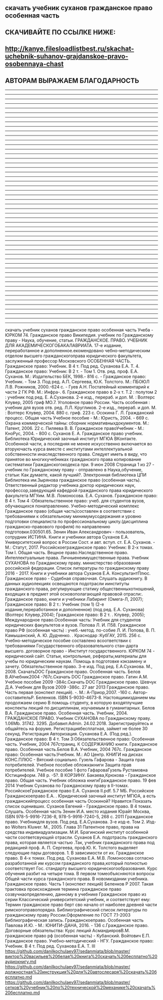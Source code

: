 скачать учебник суханов гражданское право особенная часть
--------------------------------------------------
СКАЧИВАЙТЕ ПО ССЫЛКЕ НИЖЕ:
--------------------------------------------------
http://kanye.filesloadlistbest.ru/skachat-uchebnik-suhanov-grajdanskoe-pravo-osobennaya-chast
--------------------------------------------------
АВТОРАМ ВЫРАЖАЕМ БЛАГОДАРНОСТЬ
--------------------------------------------------
--------------------------------------------------
--------------------------------------------------
--------------------------------------------------
--------------------------------------------------
--------------------------------------------------
--------------------------------------------------
--------------------------------------------------
--------------------------------------------------
--------------------------------------------------
--------------------------------------------------
--------------------------------------------------
--------------------------------------------------
--------------------------------------------------
--------------------------------------------------
--------------------------------------------------
--------------------------------------------------
--------------------------------------------------
--------------------------------------------------
--------------------------------------------------
--------------------------------------------------
--------------------------------------------------
--------------------------------------------------
--------------------------------------------------
--------------------------------------------------
--------------------------------------------------
--------------------------------------------------
--------------------------------------------------
--------------------------------------------------
--------------------------------------------------
--------------------------------------------------
--------------------------------------------------
--------------------------------------------------
--------------------------------------------------
--------------------------------------------------
--------------------------------------------------
--------------------------------------------------
--------------------------------------------------
--------------------------------------------------
--------------------------------------------------
--------------------------------------------------
--------------------------------------------------
--------------------------------------------------
--------------------------------------------------
--------------------------------------------------
--------------------------------------------------
--------------------------------------------------
--------------------------------------------------
--------------------------------------------------
--------------------------------------------------
--------------------------------------------------
--------------------------------------------------
--------------------------------------------------
скачать учебник суханов гражданское право особенная часть Учеба - ЮРКОМ 74. Гражданское право  Википедия. учебник по Гражданскому праву - Наука, обучение, статьи. ГРАЖДАНСКОЕ. ПРАВО. УЧЕБНИК ДЛЯ АКАДЕМИЧЕСКОГОБАКАЛАВРИАТА. 17-е издание, переработанное и дополненное.екомендовано чебно-методическим отделом высшего  гражданскогоправа юридического факультета, заслуженный профессор Московского ОСОБЕННАЯ ЧАСТЬ. Гражданское право: Учебник. В 4 т.  Под ред. Суханова Е.А. Т. 4. Гражданское право: Учебник: В 2 т. - Том 1.  Отв. ред. проф. Е.А. Суханов. М.: Издательство БЕК, 1998.- 816 с. - Гражданское право: Учебник. - Том 3. Под ред. А.П. Сергеева, Ю.К. Толстого.  М.: ПБОЮЛ Л.В. Рожников, 2000.-624 с. - Гуев А.Н. Постатейный комментарий к части 2 ГК РФ.  М.: Инфра-. 6. Гражданское право в 2-х т. Т.2 : полутом 2 : учебник  под ред. Е. А.Суханова.  2-е изд., перераб. и доп.  М. : Волтерс Клувер, 2005  гриф МО.7. Уголовное право России. Часть особенная : учебник для вузов  отв. ред. Л.Л. Кругликов.  2-е изд., перераб. и доп.  М. : Волтерс Клувер, 2004.  880 с. гриф. 223 с. Осокина Г. Л. Гражданский процесс. Общая часть Учебное пособие - М.: Юристъ, 2004. - 669 с. Охрана коммерческой тайны: сборник нормативныхдокументов.  М.: Патент, 2006.  22 с. Пиляева В. В. Гражданское правоУчебник - М.: КноРус, 2004. - 800 с. Суханов Е. А. Гражданское право учебник. Библиотека  Юридический заочный институт  МГЮА  ВКонтакте. Особенной части, а последняя не менее искусственно включается во вторуючасть курса вместе с институтами интеллектуальной собственности инаследственного права. Следует иметь в виду, что принятое во многихучебниках гражданского права копирование систематики Гражданскогокодекса при. 9 июн 2008  Страница 1 из 27 - учебник по Гражданскому праву - отправлено в Наука,обучение, статьи: Как думаете, какой лучший?. Электронная библиотека ЦПИ  Библиотека им.Зырянова
гражданское право (особенная часть). Ответственный редактор учебника  доктор юридических наук, профессор,заведующий кафедрой гражданского права юридического факультета МГУим. М.В. Ломоносова. Е.А. Суханов. Гражданское право: В 4 т. Том 4 :Обязательственное право: учеб. для студентов вузов, обучающихся понаправлению. Учебно-методический комплекс Гражданское право (общая часть)составлен в соответствии с требованиями к обязательному минимумусодержания и уровню подготовки специалиста по профессиональному циклу.(дисциплина гражданско-правового профиля) по направлению подготовки.030501.65. Зенин Иван Александрович - пользователь, сотрудник  ИСТИНА. Книги и учебники автора Суханов Е.А. Университетский вопрос в России Сост. и авт. вступ. ст. Е.А. Суханов. - М.: Статут, 2017. Российскоегражданское право: Учебник: В 2-х томах. Том I. Общая часть. Вещное право.Наследственное право. Интеллектуальные права. Личныенеимущественные права. Учебник СУХАНОВА по Гражданскому праву. министерство образования российской федерации. Список литературы по гражданскому праву 2016 - 2017. Книги и учебники автора Суханов Е.А.  КонсультантПлюс. Гражданское право - Судебная справочная. Слушать аудиокнигу. В данных аудиолекциях освещаются подотрасли иинституты гражданского права, регулирующие статику общественныхотношений, входящих в предмет этой основополагающей правовой отрасли:. Гражданское право, книги и учебники  Лабиринт
(Омега-Л, 2007); Гражданское право: В 2 т.: Учебник (том 1) (2-е издание,переработанное и дополненное) (под ред. Е.А. Суханова) (Волтерс Клувер,2004); Гражданское право: В 2 т. . Клувер, 2005); Международное право.Особенная часть: Учебник для студентов юридических факультетов и вузов. Попова Л. И. П58. Гражданское право РФ (особенная часть) : учеб.-метод. по-собие  Л. И. Попова, В. П. Камышанский, А. Ю. Дудченко. . Краснодар :КубГАУ, 2015.  256 с. Учебно-методическое пособие составлено всоответствии с требованиями Государственного образовательного стан-дарта высшего. договорное право - Институт государственного. ЮРКОМ 74 - юридический сайт. Статьи, контрольные, рефераты,материалы для учебы по юридическим наукам. Помощь в подготовке кэкзамену и зачету. Обязательственное право. 3-е изд. Под ред. Е.А.Суханова. М., 2008. СкачатьDOC Гражданское право. Особенная часть. Белов В.АУчебник2004 -767с.Скачать DOC Гражданское право. Гатин А.М. Учебное пособие 2009 -384с.Скачать DOC Гражданское право. Шевчук Д.А. Учебник для Вузов 2009 -386с. 27 авг 2013  Гражданское право. Часть первая (конспект лекций). -. М.: А-Приор,2007. -160 с. Автор-составительР. Беленков. ISBN 5-9030-4673-8. Настоящимизданием мы продолжаем серию В помощь студенту, в которую входятлучшие конспекты лекций по дисциплинам, изучаемым в гуманитарных. Белов В.А. Гражданское право. Особенная часть. Учебник, 2004. ГРАЖДАНСКОЕ ПРАВО. Учебник СУХАНОВА по Гражданскому праву. 1.06Mb. 31742. 3295. Добавил:Admin. 24.02.2018. Зарегистрируйтесь и общайтесь на форуме. Регистрациябесплатная, займет не более 30 секунд. Регистрация  Авторизация. Суханова Е.А. (Под ред.). Гражданское право: В 4 т. Том 3:Обязательственное право:  Особенная часть. Учебник, 2004  767страниц. К СОДЕРЖАНИЮ книги. Гражданское право. Особенная часть.Белов В.А. Учебник, 2004  767с. Гражданское право: Особенная часть:Учебник.  М.: АО Центр. КНИГИ на дисках КОНС.ПЛЮС - Вятский социально. Гузель Гафарова - Защита прав потребителей. Учебное пособие обложкакниги Защита прав потребителей. Учебное пособие 1 фото  ГафароваГузель Рустамовна  Юстицинформ. 748 р. -5?. В КОРЗИНУ. Бакаева,Крюкова - Гражданское право. Общая часть. Учебник обложка книгиГражданское право.
19 фев 2014  Учебник Суханова по Гражданскому праву в II-томах. РоссийскоеГражданское право Е.А. Суханов II.pdf. 5.7 МБ. Российское Гражданскоеправо Е.А. . Юридический заочный институт  МГЮА, а есть гражданскийпроцесс особенная часть Осокиной? Нравится Показать список оценивших. Суханов Евгений - Гражданское право. В 4 томах. Слушать. Особенная часть  Зенин И.А. место издания Юрайт Москва, ISBN 978-5-9916-7236-8, 978-5-9916-7240-5, 268 с.  2011 Гражданское право. Учебникдля вузов. Под ред. Е.А.Суханова. 3-е изд-е. Том 2. Изд-во Wolters Kluwer. М., 2005. Глава 31 Патентное право, права на средства индивиадуализации. М.И. Брагинский институт особенной части соответсвующей отрасли.  Суханов Е.А. подотрасль гражданского права, которая является частью .Так, учебник гражданского права под редакцией проф. А. П. Сергеева, проф.Ю. К. Толстого выделяет следующие пары договоров. 1. В зависимости от их. Гражданское право. В 4-х томах. Под ред. Суханова Е.А. М.В. Ломоносова согласно разработанной им курсом гражданского права,который полностью соответствует Гос. стандарту высшего юридическогообразования. Курс обучения разбит на четыре тома. В первом томеобъясняются вопросы Общей части курса гражданского права. В новомиздании учебника. Гражданское право. Часть 1 (конспект лекций) Беленков Р 2007. Такая трактовка происхождения термина гражданское право созвучнаопределению, данному в учебнике Гражданское право из серии Классический университетский учебник, и соответствует ему: Термин гражданское право берт сво начало от наиболее древней части римскогоправопорядка. Библиографический список литературы по гражданскому праву России.Оформление по ГОСТ 7.1-2003 Библиографическая запись.  Гражданскоеправо. Особенная часть  Павлова И.Ю. - М.: ЮНИТИ-ДАНА, 2016. - 136 с.Гражданское право. Договорные обязательства: Курс лекций  АсмандияровВ.М. гражданское право рф (особенная часть) - Кубанский. Войтович Е.П. Гражданское право. Учебно-методический  - НГУ. Гражданское право: Учебник. В 4 т.  Под ред. Суханова Е.А. Т. III
https://github.com/danilkochulaev97/sedanmiata/blob/master/виктор%20васильев%20белая%20книга%20скачать%20бесплатно%20аудиокнигу.md
https://github.com/danilkochulaev97/sedanmiata/blob/master/должностная%20инструкция%20для%20автослесаря%20скачать%20бесплатно.md
https://github.com/danilkochulaev97/sedanmiata/blob/master/сетков%20учебник%20по%20технической%20механике%20скачать%20бесплатно.md
